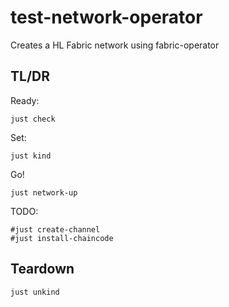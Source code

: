 # test-network-operator
Creates a HL Fabric network using fabric-operator

## TL/DR

Ready:
```shell
just check 
```

Set:
```shell
just kind 
```

Go!
```shell
just network-up
```

TODO: 
```shell
#just create-channel
#just install-chaincode 
```

## Teardown

```shell
just unkind
```